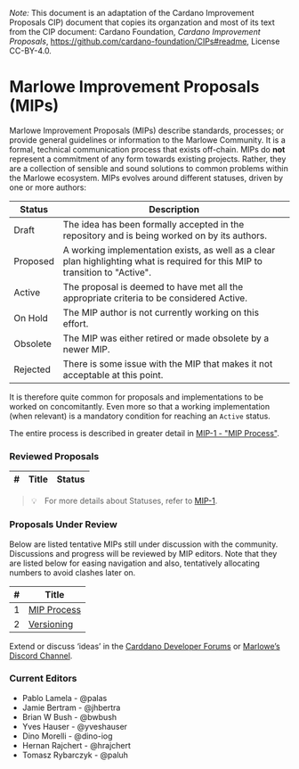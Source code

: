 
*Note:* This document is an adaptation of the Cardano Improvement Proposals CIP) document that copies its organzation and most of its text from the CIP document: Cardano Foundation, *Cardano Improvement Proposals*, https://github.com/cardano-foundation/CIPs#readme, License CC-BY-4.0.


# Marlowe Improvement Proposals (MIPs)

Marlowe Improvement Proposals (MIPs) describe standards, processes; or provide general guidelines or information to the Marlowe Community. It is a formal, technical communication process that exists off-chain. MIPs do **not** represent a commitment of any form towards existing projects. Rather, they are a collection of sensible and sound solutions to common problems within the Marlowe ecosystem. MIPs evolves around different statuses, driven by one or more authors:

| Status   | Description                                                                                                                    |
| ---      | ---                                                                                                                            |
| Draft    | The idea has been formally accepted in the repository and is being worked on by its authors.                                   |
| Proposed | A working implementation exists, as well as a clear plan highlighting what is required for this MIP to transition to "Active". |
| Active   | The proposal is deemed to have met all the appropriate criteria to be considered Active.                                       |
| On Hold  | The MIP author is not currently working on this effort.                                                                        |
| Obsolete | The MIP was either retired or made obsolete by a newer MIP.                                                                    |
| Rejected | There is some issue with the MIP that makes it not acceptable at this point.                                                   |

It is therefore quite common for proposals and implementations to be worked on concomitantly. Even more so that a working implementation (when relevant) is a mandatory condition for reaching an `Active` status. 

The entire process is described in greater detail in [MIP-1 - "MIP Process"](./MIP-0001).

### Reviewed Proposals 

| # | Title | Status | 
| --- | --- | --- |

> 💡 For more details about Statuses, refer to [MIP-1](./MIP-0001).

### Proposals Under Review

Below are listed tentative MIPs still under discussion with the community. Discussions and progress will be reviewed by MIP editors. Note that they are listed below for easing navigation and also, tentatively allocating numbers to avoid clashes later on.

| **#** | **Title** | 
| --- | --- |
| 1 | [MIP Process](./MIP-0001/) | Draft |
| 2 | [Versioning](./MIP-0002/) | (reserved) |

Extend or discuss ‘ideas’ in the [Carddano Developer Forums](https://forum.cardano.org/c/developers) or [Marlowe’s Discord Channel](https://discord.com/channels/826816523368005654/936295815926927390).

### Current Editors

*   Pablo Lamela - @palas
*   Jamie Bertram - @jhbertra
*   Brian W Bush - @bwbush
*   Yves Hauser - @yveshauser
*   Dino Morelli - @dino-iog
*   Hernan Rajchert - @hrajchert
*   Tomasz Rybarczyk - @paluh
